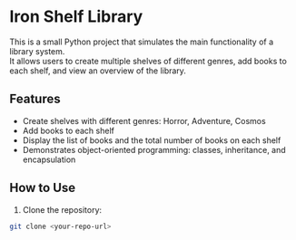 # Iron Shelf Library

This is a small Python project that simulates the main functionality of a library system.  
It allows users to create multiple shelves of different genres, add books to each shelf, and view an overview of the library.

## Features
- Create shelves with different genres: Horror, Adventure, Cosmos
- Add books to each shelf
- Display the list of books and the total number of books on each shelf
- Demonstrates object-oriented programming: classes, inheritance, and encapsulation

## How to Use
1. Clone the repository:  
```bash
git clone <your-repo-url>
